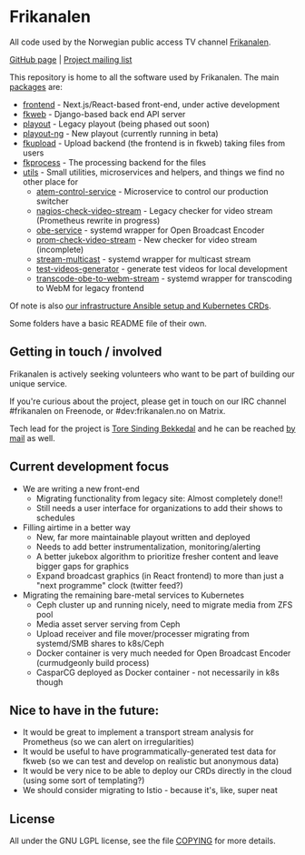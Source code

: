 Frikanalen
==========

All code used by the Norwegian public access TV channel [Frikanalen](https://frikanalen.no/).

[GitHub page](http://github.com/Frikanalen/) | [Project mailing list](http://lists.nuug.no/mailman/listinfo/frikanalen/)

This repository is home to all the software used by Frikanalen. The main [packages](packages/) are:

- [frontend](packages/frontend) - Next.js\/React-based front-end, under active development
- [fkweb](packages/fkweb) - Django-based back end API server
- [playout](packages/playout) - Legacy playout (being phased out soon)
- [playout-ng](packages/playout-ng) - New playout (currently running in beta)
- [fkupload](packages/fkupload) - Upload backend (the frontend is in fkweb) taking files from users
- [fkprocess](packages/fkprocess) - The processing backend for the files
- [utils](packages/utils) - Small utilities, microservices and helpers, and things we find no other place for
    - [atem-control-service](packages/utils/atem-control-service) - Microservice to control our production switcher
    - [nagios-check-video-stream](packages/utils/nagios-check-video-stream) - Legacy checker for video stream (Prometheus rewrite in progress)
    - [obe-service](packages/utils/obe-service) - systemd wrapper for Open Broadcast Encoder
    - [prom-check-video-stream](packages/utils/prom-check-video-stream) - New checker for video stream (incomplete)
    - [stream-multicast](packages/utils/stream-multicast) - systemd wrapper for multicast stream
    - [test-videos-generator](packages/utils/test-videos-generator) - generate test videos for local development
    - [transcode-obe-to-webm-stream](packages/utils/transcode-obe-to-webm-stream) - systemd wrapper for transcoding to WebM for legacy frontend

Of note is also [our infrastructure Ansible setup and Kubernetes CRDs](infra/).

Some folders have a basic README file of their own.

## Getting in touch / involved

Frikanalen is actively seeking volunteers who want to be part of building our unique service.

If you're curious about the project, please get in touch on our IRC channel #frikanalen on Freenode, or #dev:frikanalen.no on Matrix.

Tech lead for the project is [Tore Sinding Bekkedal](https://github.com/toresbe/) and he can be reached [by mail](mailto:toresbe@gmail.com) as well.

## Current development focus
 
- We are writing a new front-end
    - Migrating functionality from legacy site: Almost completely done!!
    - Still needs a user interface for organizations to add their shows to schedules
- Filling airtime in a better way
    - New, far more maintainable playout written and deployed
    - Needs to add better instrumentalization, monitoring/alerting
    - A better jukebox algorithm to prioritize fresher content and leave bigger gaps for graphics
    - Expand broadcast graphics (in React frontend) to more than just a "next programme" clock (twitter feed?)
- Migrating the remaining bare-metal services to Kubernetes
    - Ceph cluster up and running nicely, need to migrate media from ZFS pool
    - Media asset server serving from Ceph
    - Upload receiver and file mover/processer migrating from systemd/SMB shares to k8s/Ceph
    - Docker container is very much needed for Open Broadcast Encoder (curmudgeonly build process)
    - CasparCG deployed as Docker container - not necessarily in k8s though
    
## Nice to have in the future:

- It would be great to implement a transport stream analysis for Prometheus (so we can alert on irregularities)
- It would be useful to have programmatically-generated test data for fkweb (so we can test and develop on realistic but anonymous data)
- It would be very nice to be able to deploy our CRDs directly in the cloud (using some sort of templating?)
- We should consider migrating to Istio - because it's, like, super neat

License
-------
All under the GNU LGPL license, see the file [COPYING](COPYING) for more details.
